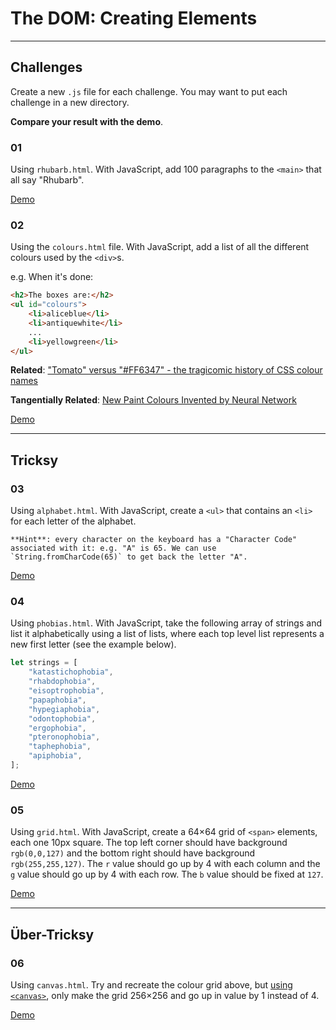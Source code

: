 # The DOM: Creating Elements

---

## Challenges

Create a new `.js` file for each challenge. You may want to put each challenge in a new directory.

**Compare your result with the demo**.

### 01

Using `rhubarb.html`. With JavaScript, add 100 paragraphs to the `<main>` that all say "Rhubarb".

[Demo](https://develop-me.github.io/bootcamp--week-04--dom/challenges/02/02-dom-creating/answers/rhubarb/rhubarb.html)

### 02

Using the `colours.html` file. With JavaScript, add a list of all the different colours used by the `<div>`s.

e.g. When it's done:

```html
<h2>The boxes are:</h2>
<ul id="colours">
    <li>aliceblue</li>
    <li>antiquewhite</li>
    ...
    <li>yellowgreen</li>
</ul>
```

**Related**: ["Tomato" versus "#FF6347" - the tragicomic history of CSS colour names](https://arstechnica.com/information-technology/2015/10/tomato-versus-ff6347-the-tragicomic-history-of-css-color-names/)

**Tangentially Related**: [New Paint Colours Invented by Neural Network](http://aiweirdness.com/post/160776374467/new-paint-colors-invented-by-neural-network)

[Demo](https://develop-me.github.io/bootcamp--week-04--dom/challenges/02/02-dom-creating/answers/colours/colours.html)

---

## Tricksy

### 03

Using `alphabet.html`. With JavaScript, create a `<ul>` that contains an `<li>` for each letter of the alphabet.

    **Hint**: every character on the keyboard has a "Character Code" associated with it: e.g. "A" is 65. We can use `String.fromCharCode(65)` to get back the letter "A".

[Demo](https://develop-me.github.io/bootcamp--week-04--dom/challenges/02/02-dom-creating/answers/alphabet/alphabet.html)

### 04

Using `phobias.html`. With JavaScript, take the following array of strings and list it alphabetically using a list of lists, where each top level list represents a new first letter (see the example below).

```javascript
let strings = [
    "katastichophobia",
    "rhabdophobia",
    "eisoptrophobia",
    "papaphobia",
    "hypegiaphobia",
    "odontophobia",
    "ergophobia",
    "pteronophobia",
    "taphephobia",
    "apiphobia",
];
```

[Demo](https://develop-me.github.io/bootcamp--week-04--dom/challenges/02/02-dom-creating/answers/phobias/phobias.html)

### 05

Using `grid.html`. With JavaScript, create a 64×64 grid of `<span>` elements, each one 10px square. The top left corner should have background `rgb(0,0,127)` and the bottom right should have background `rgb(255,255,127)`. The `r` value should go up by 4 with each column and the `g` value should go up by 4 with each row. The `b` value should be fixed at `127`.

[Demo](https://develop-me.github.io/bootcamp--week-04--dom/challenges/02/02-dom-creating/answers/grid/grid.html)

---

## Über-Tricksy

### 06

Using `canvas.html`. Try and recreate the colour grid above, but [using `<canvas>`](https://developer.mozilla.org/en-US/docs/Web/API/CanvasRenderingContext2D), only make the grid 256×256 and go up in value by 1 instead of 4.

[Demo](https://develop-me.github.io/bootcamp--week-04--dom/challenges/02/02-dom-creating/answers/canvas/canvas.html)
